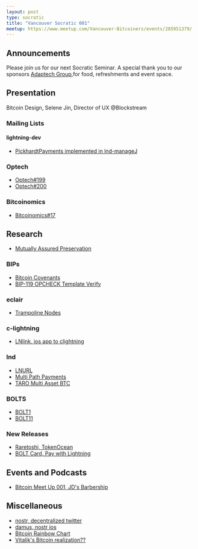 ```yaml
---
layout: post
type: socratic
title: "Vancouver Socratic 001"
meetup: https://www.meetup.com/Vancouver-Bitcoiners/events/285951379/
---
```


## Announcements
Please join us for our next Socratic Seminar. A special thank you to our sponsors [Adaptech Group](https://adaptechgroup.com/),for food, refreshments and event space.

## Presentation
Bitcoin Design, Selene Jin, Director of UX @Blockstream

### Mailing Lists

<!-- #### bitcoin-dev -->

#### lightning-dev
- [PickhardtPayments implemented in lnd-manageJ](https://twitter.com/c_otto83/status/1525879972786749453)

<!-- #### dlc-dev -->

### Optech
- [Optech#199](https://bitcoinops.org/en/newsletters/2022/05/11/)
- [Optech#200](https://bitcoinops.org/en/newsletters/2022/05/18/)

### Bitcoinomics
- [Bitcoinomics#17](https://only21.substack.com/p/202217?sd=nfs&s=r)

<!-- ### Meetings -->

<!-- ## Network Data -->

## Research
- [Mutually Assured Preservation](https://bitpublica.substack.com/p/bitcoin-is-bullet-proof-property?s=r)

<!-- ## InfoSec -->

<!-- ## Pull Requests and repo updates -->

<!-- ### Bitcoin Core -->

<!-- ### rust-bitcoin -->

<!-- ### secp256k1 -->

<!-- ### secp256k1-zkp -->

### BIPs
- [Bitcoin Covenants](https://fc17.ifca.ai/bitcoin/papers/bitcoin17-final28.pdf)
- [BIP-119 OPCHECK Template Verify](https://www.bip119.com/)

### eclair
- [Trampoline Nodes](https://medium.com/@ACINQ/phoenix-wallet-part-4-trampoline-payments-fb1befd027c8)

### c-lightning
- [LNlink, ios app to clightning](http://git.jb55.com/lnlink/file/README.html)

### lnd
- [LNURL](https://github.com/fiatjaf/lnurl-rfc)
- [Multi Path Payments](https://lightning.engineering/posts/2020-05-07-mpp/)
- [TARO Multi Asset BTC](https://lightning.engineering/posts/2022-4-5-taro-launch/)

<!-- ### rust-lightning -->

### BOLTS
- [BOLT1](https://github.com/lightning/bolts/blob/master/01-messaging.md)
- [BOLT11](https://github.com/lightning/bolts/blob/master/11-payment-encoding.md)

### New Releases
- [Raretoshi, TokenOcean](https://github.com/tokenocean/raretoshi)
- [BOLT Card, Pay with Lightning](https://www.youtube.com/watch?v=7ZwW0yEZ81U)

## Events and Podcasts
- [Bitcoin Meet Up 001, JD's Barbership](https://meetu.ps/e/L397p/99vjY/i)

<!-- ## Mining -->

## Miscellaneous
- [nostr, decentralized twitter](https://github.com/fiatjaf/nostr)
- [damus, nostr ios](http://git.jb55.com/damus/log.html)
- [Bitcoin Rainbow Chart](https://www.blockchaincenter.net/en/bitcoin-rainbow-chart/)
- [Vitalik's Bitcoin realization??](https://twitter.com/vitalikbuterin/status/1526378787855736832)
